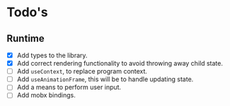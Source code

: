 # Todo's

## Runtime

- [x] Add types to the library.
- [x] Add correct rendering functionality to avoid throwing away child state.
- [ ] Add `useContext`, to replace program context.
- [ ] Add `useAnimationFrame`, this will be to handle updating state.
- [ ] Add a means to perform user input.
- [ ] Add mobx bindings.

